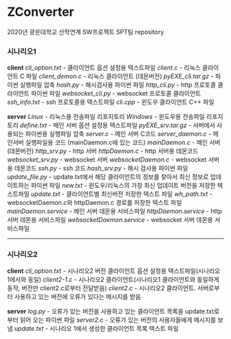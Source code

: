 # ZConverter
2020년 광운대학교 산학연계 SW프로젝트 SPT팀 repository


### 시나리오1

**client**
*cli_option.txt* - 클라이언트 옵션 설정용 텍스트파일
*client.c* - 리눅스 클라이언트 C 파일
*client_demon.c* - 리눅스 클라이언트 (데몬버전)
*pyEXE_cli.tar.gz* - 파이썬 실행파일 압축
*hash.py* - 해시검사용 파이썬 파일
*http_cli.py* - http 프로토콜 클라이언트 파이썬 파일
*websocket_cli.py* - websocket 프로토콜 클라이언트
*ssh_info.txt* - ssh 프로토콜용 텍스트파일
*cli.cpp* - 윈도우 클라이언트 C++ 파일


**server**
*Linux* - 리눅스용 전송파일 리포지토리
*Windows* - 윈도우용 전송파일 리포지토리
*define.txt* - 메인 서버 옵션 설정용 텍스트파일
*pyEXE_srv.tar.gz* - 서버에서 사용되는 파이썬용 실행파일 압축
*server.c* - 메인 서버 C코드
*server_daemon.c* - 메인서버 실행파일용 코드 (mainDaemon.c에 있는 코드)
*mainDaemon.c* - 메인 서버 (데몬버전) 
*http_srv.py* - http 서버
*httpDaemon.c* - http 서버용 데몬코드
*websocket_srv.py* - websocket 서버
*websocketDaemon.c* - websocket 서버용 데몬코드
*ssh.py* - ssh 코드
*hash_srv.py* - 해시 검사용 파이썬 파일
*update_file.py* - update.txt에서 해당 클라이언트의 정보를 찾아서 최신 정보로 업데이트하는 파이썬 파일
*new.txt* - 윈도우/리눅스의 가장 최신 업데이트 버전을 저장한 텍스트파일
*update.txt* - 클라이언트별 최신버전 저장한 텍스트 파일
*wh_path.txt* - websocketDaemon.c와 httpDaemon.c 경로를 저장한 텍스트 파일
*mainDaemon.service* - 메인 서버 데몬용 서비스파일
*httpDaemon.service* - http 서버 데몬용 서비스파일
*websocketDaemon.service* - websocket 서버 데몬용 서비스파일

---------------------------------------------------------------------------------------------------------------------------

### 시나리오2

**client**
*cli_option.txt* - 시나리오2 버전 클라이언트 옵션 설정용 텍스트파일(시나리오 1에서와 동일)
*client2-1.c* - 시나리오2 클라이언트(시나리오1 클라이언트와 동일하게 동작, 버전만 client2.c로부터 전달받음)
*client2.c* - 시나리오2 클라이언트. 서버로부터 사용하고 있는 버전에 오류가 있다는 메시지를 받음


**server**
*log.py* - 오류가 있는 버전을 사용하고 있는 클라이언트 목록을 update.txt로부터 읽어 오는 파이썬 파일
*server2.c* - 오류가 있는 버전의 사용자들에게 메시지를 보냄
*update.txt* - 시나리오 1에서 생성한 클라이언트 목록 텍스트 파일
